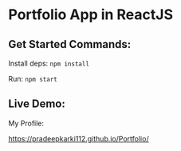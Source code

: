 # Portfolio App in ReactJS



## Get Started Commands:

Install deps: `npm install`

Run: `npm start`

## Live Demo:

My Profile:

https://pradeepkarki112.github.io/Portfolio/
